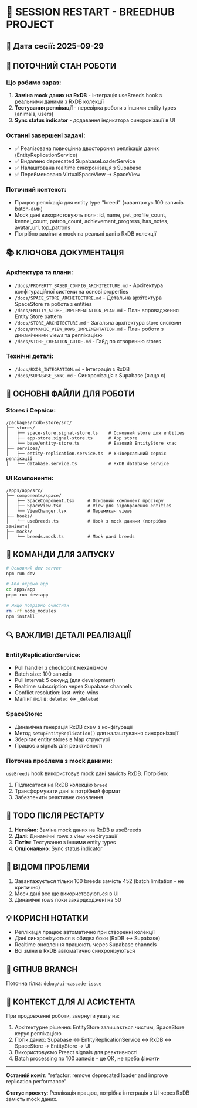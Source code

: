 # 🔄 SESSION RESTART - BREEDHUB PROJECT

## 📅 Дата сесії: 2025-09-29

## 🎯 ПОТОЧНИЙ СТАН РОБОТИ

### Що робимо зараз:
1. **Заміна mock даних на RxDB** - інтеграція useBreeds hook з реальними даними з RxDB колекції
2. **Тестування реплікації** - перевірка роботи з іншими entity types (animals, users)
3. **Sync status indicator** - додавання індикатора синхронізації в UI

### Останні завершені задачі:
- ✅ Реалізована повноцінна двостороння реплікація даних (EntityReplicationService)
- ✅ Видалено deprecated SupabaseLoaderService
- ✅ Налаштована realtime синхронізація з Supabase
- ✅ Перейменовано VirtualSpaceView → SpaceView

### Поточний контекст:
- Працює реплікація для entity type "breed" (завантажує 100 записів batch-ами)
- Mock дані використовують поля: id, name, pet_profile_count, kennel_count, patron_count, achievement_progress, has_notes, avatar_url, top_patrons
- Потрібно замінити mock на реальні дані з RxDB колекції

## 📚 КЛЮЧОВА ДОКУМЕНТАЦІЯ

### Архітектура та плани:
- `/docs/PROPERTY_BASED_CONFIG_ARCHITECTURE.md` - Архітектура конфігураційної системи на основі properties
- `/docs/SPACE_STORE_ARCHITECTURE.md` - Детальна архітектура SpaceStore та робота з entities
- `/docs/ENTITY_STORE_IMPLEMENTATION_PLAN.md` - План впровадження Entity Store pattern
- `/docs/STORE_ARCHITECTURE.md` - Загальна архітектура store системи
- `/docs/DYNAMIC_VIEW_ROWS_IMPLEMENTATION.md` - План роботи з динамічними views та реплікацією
- `/docs/STORE_CREATION_GUIDE.md` - Гайд по створенню stores

### Технічні деталі:
- `/docs/RXDB_INTEGRATION.md` - Інтеграція з RxDB
- `/docs/SUPABASE_SYNC.md` - Синхронізація з Supabase (якщо є)

## 🔧 ОСНОВНІ ФАЙЛИ ДЛЯ РОБОТИ

### Stores і Сервіси:
```
/packages/rxdb-store/src/
├── stores/
│   ├── space-store.signal-store.ts    # Основний store для entities
│   ├── app-store.signal-store.ts      # App store
│   └── base/entity-store.ts           # Базовий EntityStore клас
├── services/
│   ├── entity-replication.service.ts  # Універсальний сервіс реплікації
│   └── database.service.ts            # RxDB database service
```

### UI Компоненти:
```
/apps/app/src/
├── components/space/
│   ├── SpaceComponent.tsx     # Основний компонент простору
│   ├── SpaceView.tsx          # View для відображення entities
│   └── ViewChanger.tsx        # Перемикач views
├── hooks/
│   └── useBreeds.ts           # Hook з mock даними (потрібно замінити)
├── mocks/
│   └── breeds.mock.ts         # Mock дані breeds
```

## 🚀 КОМАНДИ ДЛЯ ЗАПУСКУ

```bash
# Основний dev server
npm run dev

# Або окремо app
cd apps/app
pnpm run dev:app

# Якщо потрібно очистити
rm -rf node_modules
npm install
```

## 🔍 ВАЖЛИВІ ДЕТАЛІ РЕАЛІЗАЦІЇ

### EntityReplicationService:
- Pull handler з checkpoint механізмом
- Batch size: 100 записів
- Pull interval: 5 секунд (для development)
- Realtime subscription через Supabase channels
- Conflict resolution: last-write-wins
- Мапінг полів: `deleted` ↔ `_deleted`

### SpaceStore:
- Динамічна генерація RxDB схем з конфігурації
- Метод `setupEntityReplication()` для налаштування синхронізації
- Зберігає entity stores в Map структурі
- Працює з signals для реактивності

### Поточна проблема з mock даними:
`useBreeds` hook використовує mock дані замість RxDB. Потрібно:
1. Підписатися на RxDB колекцію `breed`
2. Трансформувати дані в потрібний формат
3. Забезпечити реактивне оновлення

## 📝 TODO ПІСЛЯ РЕСТАРТУ

1. **Негайно**: Заміна mock даних на RxDB в useBreeds
2. **Далі**: Динамічні rows з view конфігурації
3. **Потім**: Тестування з іншими entity types
4. **Опціонально**: Sync status indicator

## 🐛 ВІДОМІ ПРОБЛЕМИ

1. Завантажується тільки 100 breeds замість 452 (batch limitation - не критично)
2. Mock дані все ще використовуються в UI
3. Динамічні rows поки захардкоджені на 50

## 💡 КОРИСНІ НОТАТКИ

- Реплікація працює автоматично при створенні колекції
- Дані синхронізуються в обидва боки (RxDB ↔ Supabase)
- Realtime оновлення працюють через Supabase channels
- Всі зміни в RxDB автоматично синхронізуються

## 🔗 GITHUB BRANCH

Поточна гілка: `debug/ui-cascade-issue`

## 📌 КОНТЕКСТ ДЛЯ AI АСИСТЕНТА

При продовженні роботи, звернути увагу на:
1. Архітектурне рішення: EntityStore залишається чистим, SpaceStore керує реплікацією
2. Потік даних: Supabase ↔ EntityReplicationService ↔ RxDB ↔ SpaceStore → EntityStore → UI
3. Використовуємо Preact signals для реактивності
4. Batch processing по 100 записів - це ОК, не треба фіксити

---

**Останній коміт**: "refactor: remove deprecated loader and improve replication performance"

**Статус проекту**: Реплікація працює, потрібна інтеграція з UI через RxDB замість mock даних.